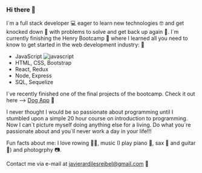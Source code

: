 ### Hi there 👋

<!--
**JavierArdiles/JavierArdiles** is a ✨ _special_ ✨ repository because its `README.md` (this file) appears on your GitHub profile.

Here are some ideas to get you started:

- 🔭 I’m currently working on ...
- 🌱 I’m currently learning ...
- 👯 I’m looking to collaborate on ...
- 🤔 I’m looking for help with ...
- 💬 Ask me about ...
- 📫 How to reach me: ...
- 😄 Pronouns: ...
- ⚡ Fun fact: ...
-->

I´m a full stack developer 💻 eager to learn new technologies 🤓 and get knocked down 🥊 with problems to solve and get back up again 💪.
I´m currently finishing the Henry Bootcamp 🥾 where I learned all you need to know to get started in the web development industry: 🔧
- JavaScript ![javascript](https://external-content.duckduckgo.com/iu/?u=https%3A%2F%2Flogodix.com%2Flogo%2F374972.png&f=1&nofb=1)
- HTML, CSS, Bootstrap
- React, Redux
- Node, Express
- SQL, Sequelize

I´ve recently finished one of the final projects of the bootcamp. Check it out here --> [Dog App](https://github.com/JavierArdiles/PI-Dogs-FT16a) 🐶

I never thought I would be so passionate about programming until I stumbled upon a simple 20 hour course on introduction to programming.
Now I can´t picture myself doing anything else for a living. Do what you´re passionate about and you´ll never work a day in your life!!!

Fun facts about me: I love rowing 🚣‍♀️, music (I play piano 🎹, sax 🎷 and guitar 🎸) and photogrphy 📷.

Contact me via e-mail at javierardilesreibel@gmail.com 📩
